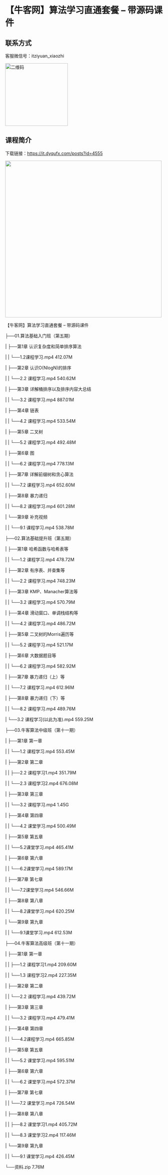 # 【牛客网】算法学习直通套餐 &#8211; 带源码课件

## 联系方式

客服微信号：itziyuan_xiaozhi

<img src="https://ziyuanyun.oss-cn-guangzhou.aliyuncs.com/common/20240614073449/666b82192834a.jpg" width="200" height="200" alt="二维码">

## 课程简介

下载链接：https://it.dyqufx.com/posts?id=4555

<img src="https://ziyuanyun.oss-cn-guangzhou.aliyuncs.com/yun/20241103073010/6726b602d3db2.jpg" width="500" alt="">

  

 【牛客网】算法学习直通套餐 &#8211; 带源码课件

 ├──01.算法基础入门班（第五期）

 | ├──第1章 认识复杂度和简单排序算法

 | | └──1.2课程学习.mp4 412.07M

 | ├──第2章 认识O(NlogN)的排序

 | | └──2.2 课程学习.mp4 540.62M

 | ├──第3章 详解桶排序以及排序内容大总结

 | | └──3.2 课程学习.mp4 887.01M

 | ├──第4章 链表

 | | └──4.2 课程学习.mp4 533.54M

 | ├──第5章 二叉树

 | | └──5.2 课程学习.mp4 492.48M

 | ├──第6章 图

 | | └──6.2 课程学习.mp4 778.13M

 | ├──第7章 详解前缀树和贪心算法

 | | └──7.2 课程学习.mp4 652.60M

 | ├──第8章 暴力递归

 | | └──8.2 课程学习.mp4 601.28M

 | └──第9章 补充视频

 | | └──9.1 课程学习.mp4 538.78M

 ├──02.算法基础提升班（第五期）

 | ├──第1章 哈希函数与哈希表等

 | | └──1.2 课程学习.mp4 478.72M

 | ├──第2章 有序表、并查集等

 | | └──2.2 课程学习.mp4 748.23M

 | ├──第3章 KMP、Manacher算法等

 | | └──3.2 课程学习.mp4 570.79M

 | ├──第4章 滑动窗口、单调栈结构等

 | | └──4.2 课程学习.mp4 486.72M

 | ├──第5章 二叉树的Morris遍历等

 | | └──5.2 课程学习.mp4 521.17M

 | ├──第6章 大数据题目等

 | | └──6.2 课程学习.mp4 582.92M

 | ├──第7章 暴力递归（上）等

 | | └──7.2 课程学习.mp4 612.96M

 | ├──第8章 暴力递归（下）等

 | | └──8.2 课程学习.mp4 489.76M

 | └──3.2 课程学习(以此为准).mp4 559.25M

 ├──03.牛客算法中级班（第十一期）

 | ├──第1章 第一章

 | | └──1.2 课程学习.mp4 553.45M

 | ├──第2章 第二章

 | | ├──2.2 课程学习1.mp4 351.79M

 | | └──2.3 课程学习2.mp4 676.08M

 | ├──第3章 第三章

 | | └──3.2 课程学习.mp4 1.45G

 | ├──第4章 第四章

 | | └──4.2 课堂学习.mp4 500.49M

 | ├──第5章 第五章

 | | └──5.2课堂学习.mp4 465.41M

 | ├──第6章 第六章

 | | └──6.2课堂学习.mp4 589.17M

 | ├──第7章 第七章

 | | └──7.2课堂学习.mp4 546.66M

 | ├──第8章 第八章

 | | └──8.2课堂学习.mp4 620.25M

 | └──第9章 第九章

 | | └──9.1课堂学习.mp4 612.53M

 ├──04.牛客算法高级班（第十一期）

 | ├──第1章 第一章

 | | ├──1.2 课程学习1.mp4 209.60M

 | | └──1.3 课程学习2.mp4 227.35M

 | ├──第2章 第二章

 | | └──2.2 课程学习.mp4 439.72M

 | ├──第3章 第三章

 | | └──3.2 课程学习.mp4 479.41M

 | ├──第4章 第四章

 | | └──4.2课程学习.mp4 665.85M

 | ├──第5章 第五章

 | | └──5.2 课堂学习.mp4 595.51M

 | ├──第6章 第六章

 | | └──6.2 课堂学习.mp4 572.37M

 | ├──第7章 第七章

 | | └──7.2 课堂学习.mp4 726.54M

 | ├──第8章 第八章

 | | ├──8.2 课堂学习1.mp4 405.72M

 | | └──8.3 课堂学习2.mp4 117.46M

 | └──第9章 第九章

 | | └──9.1 课堂学习.mp4 426.45M

 └──资料.zip 7.76M

  